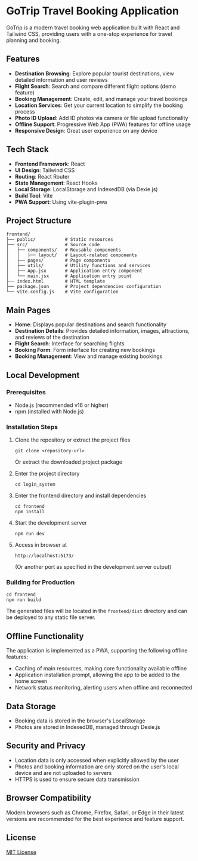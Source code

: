 # GoTrip Travel Booking Application

GoTrip is a modern travel booking web application built with React and Tailwind CSS, providing users with a one-stop experience for travel planning and booking.

## Features

- **Destination Browsing**: Explore popular tourist destinations, view detailed information and user reviews
- **Flight Search**: Search and compare different flight options (demo feature)
- **Booking Management**: Create, edit, and manage your travel bookings
- **Location Services**: Get your current location to simplify the booking process
- **Photo ID Upload**: Add ID photos via camera or file upload functionality
- **Offline Support**: Progressive Web App (PWA) features for offline usage
- **Responsive Design**: Great user experience on any device

## Tech Stack

- **Frontend Framework**: React
- **UI Design**: Tailwind CSS
- **Routing**: React Router
- **State Management**: React Hooks
- **Local Storage**: LocalStorage and IndexedDB (via Dexie.js)
- **Build Tool**: Vite
- **PWA Support**: Using vite-plugin-pwa

## Project Structure

```
frontend/
├── public/           # Static resources
├── src/              # Source code
│   ├── components/   # Reusable components
│   │   ├── layout/   # Layout-related components
│   ├── pages/        # Page components
│   ├── utils/        # Utility functions and services
│   ├── App.jsx       # Application entry component
│   └── main.jsx      # Application entry point
├── index.html        # HTML template
├── package.json      # Project dependencies configuration
└── vite.config.js    # Vite configuration
```

## Main Pages

- **Home**: Displays popular destinations and search functionality
- **Destination Details**: Provides detailed information, images, attractions, and reviews of the destination
- **Flight Search**: Interface for searching flights
- **Booking Form**: Form interface for creating new bookings
- **Booking Management**: View and manage existing bookings

## Local Development

### Prerequisites

- Node.js (recommended v16 or higher)
- npm (installed with Node.js)

### Installation Steps

1. Clone the repository or extract the project files
   ```
   git clone <repository-url>
   ```
   Or extract the downloaded project package

2. Enter the project directory
   ```
   cd login_system
   ```

3. Enter the frontend directory and install dependencies
   ```
   cd frontend
   npm install
   ```

4. Start the development server
   ```
   npm run dev
   ```

5. Access in browser at
   ```
   http://localhost:5173/
   ```
   (Or another port as specified in the development server output)

### Building for Production

```
cd frontend
npm run build
```

The generated files will be located in the `frontend/dist` directory and can be deployed to any static file server.

## Offline Functionality

The application is implemented as a PWA, supporting the following offline features:

- Caching of main resources, making core functionality available offline
- Application installation prompt, allowing the app to be added to the home screen
- Network status monitoring, alerting users when offline and reconnected

## Data Storage

- Booking data is stored in the browser's LocalStorage
- Photos are stored in IndexedDB, managed through Dexie.js

## Security and Privacy

- Location data is only accessed when explicitly allowed by the user
- Photos and booking information are only stored on the user's local device and are not uploaded to servers
- HTTPS is used to ensure secure data transmission

## Browser Compatibility

Modern browsers such as Chrome, Firefox, Safari, or Edge in their latest versions are recommended for the best experience and feature support.

## License

[MIT License](LICENSE) 
